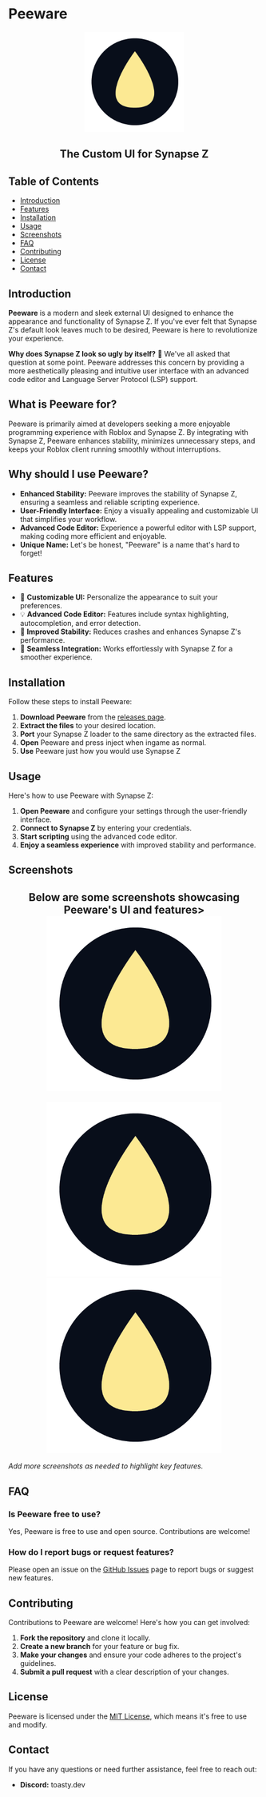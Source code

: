 # Peeware

<div align="center">
    <img src="https://github.com/toasty-dev/imgproct/blob/main/Artboard%201.png" alt="Peeware Logo" width="200">
    <h2>The Custom UI for Synapse Z</h2>
</div>

## Table of Contents

- [Introduction](#introduction)
- [Features](#features)
- [Installation](#installation)
- [Usage](#usage)
- [Screenshots](#screenshots)
- [FAQ](#faq)
- [Contributing](#contributing)
- [License](#license)
- [Contact](#contact)

## Introduction

**Peeware** is a modern and sleek external UI designed to enhance the appearance and functionality of Synapse Z. If you've ever felt that Synapse Z's default look leaves much to be desired, Peeware is here to revolutionize your experience.

**Why does Synapse Z look so ugly by itself?** 🤔 We've all asked that question at some point. Peeware addresses this concern by providing a more aesthetically pleasing and intuitive user interface with an advanced code editor and Language Server Protocol (LSP) support.

## What is Peeware for?

Peeware is primarily aimed at developers seeking a more enjoyable programming experience with Roblox and Synapse Z. By integrating with Synapse Z, Peeware enhances stability, minimizes unnecessary steps, and keeps your Roblox client running smoothly without interruptions.

## Why should I use Peeware?

- **Enhanced Stability:** Peeware improves the stability of Synapse Z, ensuring a seamless and reliable scripting experience.
- **User-Friendly Interface:** Enjoy a visually appealing and customizable UI that simplifies your workflow.
- **Advanced Code Editor:** Experience a powerful editor with LSP support, making coding more efficient and enjoyable.
- **Unique Name:** Let's be honest, "Peeware" is a name that's hard to forget!

## Features

- 🎨 **Customizable UI:** Personalize the appearance to suit your preferences.
- 💡 **Advanced Code Editor:** Features include syntax highlighting, autocompletion, and error detection.
- 🚀 **Improved Stability:** Reduces crashes and enhances Synapse Z's performance.
- 🔧 **Seamless Integration:** Works effortlessly with Synapse Z for a smoother experience.

## Installation

Follow these steps to install Peeware:

1. **Download Peeware** from the [releases page](https://github.com/toasty-dev/Peeware-SYNAPSEZUI/releases).
2. **Extract the files** to your desired location.
3. **Port** your Synapse Z loader to the same directory as the extracted files.
4. **Open** Peeware and press inject when ingame as normal.
5. **Use** Peeware just how you would use Synapse Z

## Usage

Here's how to use Peeware with Synapse Z:

1. **Open Peeware** and configure your settings through the user-friendly interface.
2. **Connect to Synapse Z** by entering your credentials.
3. **Start scripting** using the advanced code editor.
4. **Enjoy a seamless experience** with improved stability and performance.

## Screenshots



<div align="center">
    <h2>Below are some screenshots showcasing Peeware's UI and features>
    <img src="https://github.com/toasty-dev/imgproct/blob/main/Artboard%201.png" alt="Peeware Logo" width="350">
</div>


<div align="center">
    <img src="https://github.com/toasty-dev/imgproct/blob/main/Artboard%201.png" alt="Peeware Logo" width="350">
</div>


<div align="center">
    <img src="https://github.com/toasty-dev/imgproct/blob/main/Artboard%201.png" alt="Peeware Logo" width="350">
</div>

*Add more screenshots as needed to highlight key features.*

## FAQ

### **Is Peeware free to use?**
Yes, Peeware is free to use and open source. Contributions are welcome!

### **How do I report bugs or request features?**
Please open an issue on the [GitHub Issues](https://github.com/toasty-dev/Peeware-SYNAPSEZUI/issues) page to report bugs or suggest new features.

## Contributing

Contributions to Peeware are welcome! Here's how you can get involved:

1. **Fork the repository** and clone it locally.
2. **Create a new branch** for your feature or bug fix.
3. **Make your changes** and ensure your code adheres to the project's guidelines.
4. **Submit a pull request** with a clear description of your changes.

## License

Peeware is licensed under the [MIT License](https://github.com/toasty-dev/Peeware-SYNAPSEZUI/blob/main/LICENSE), which means it's free to use and modify.

## Contact

If you have any questions or need further assistance, feel free to reach out:

- **Discord:** toasty.dev
